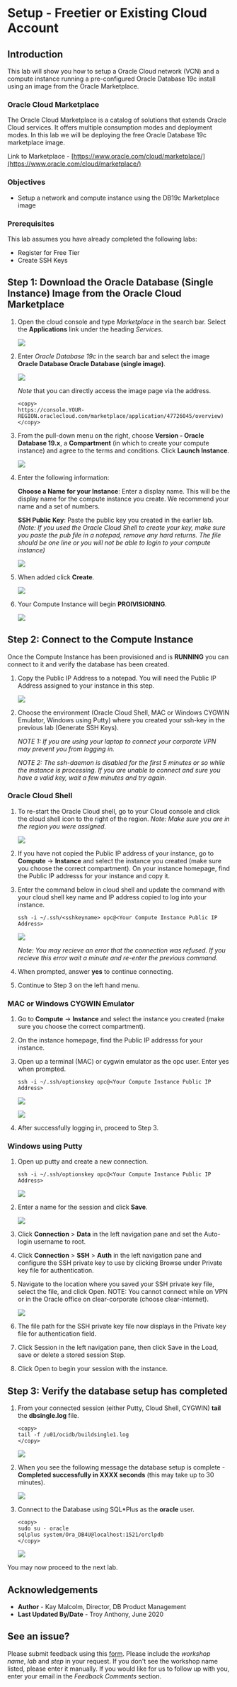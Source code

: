 # Setup - Freetier or Existing Cloud Account

## Introduction
This lab will show you how to setup a Oracle Cloud network (VCN) and a compute instance running a pre-configured Oracle Database 19c install using an image from the Oracle Marketplace.

### Oracle Cloud Marketplace

The Oracle Cloud Marketplace is a catalog of solutions that extends Oracle Cloud services.  It offers multiple consumption modes and deployment modes.  In this lab we will be deploying the free Oracle Database 19c marketplace image.

Link to Marketplace - [https://www.oracle.com/cloud/marketplace/](https://www.oracle.com/cloud/marketplace/)

### Objectives

-   Setup a network and compute instance using the DB19c Marketplace image

### Prerequisites

This lab assumes you have already completed the following labs:
- Register for Free Tier
- Create SSH Keys

## Step 1: Download the Oracle Database (Single Instance) Image from the Oracle Cloud Marketplace

1.  Open the cloud console and type *Marketplace* in the search bar. Select the **Applications** link under the heading *Services*.

    ![](./images/cloud_console_1.png " ")

2.  Enter *Oracle Database 19c* in the search bar and select the image **Oracle Database Oracle Database (single image)**.

    ![](./images/cloud_console_2.png " ")

    *Note* that you can directly access the image page via the address.

    ````
    <copy>
    https://console.YOUR-REGION.oraclecloud.com/marketplace/application/47726045/overview)
    </copy>
    ````

3.  From the pull-down menu on the right, choose **Version - Oracle Database 19.x**, a **Compartment** (in which to create your compute instance) and agree to the terms and conditions. Click **Launch Instance**.

    ![](./images/cloud_console_4.png " ")

4.  Enter the following information:

    **Choose a Name for your Instance**: Enter a display name. This will be the display name for the compute instance you create. We recommend your name and a set of numbers.

    **SSH Public Key**: Paste the public key you created in the earlier lab. *(Note: If you used the Oracle Cloud Shell to create your key, make sure you paste the pub file in a notepad, remove any hard returns. The file should be one line or you will not be able to login to your compute instance)*

    ![](./images/cloud_console_5.png " ")

6.  When added click **Create**.

    ![](./images/cloud_console_8a.png " ")

7.  Your Compute Instance will begin **PROIVISIONING**.

    ![](./images/provisioning_instance_1.png " ")

## Step 2: Connect to the Compute Instance

Once the Compute Instance has been provisioned and is **RUNNING** you can connect to it and verify the database has been created.

1.  Copy the Public IP Address to a notepad. You will need the Public IP Address assigned to your instance in this step.

    ![](./images/provisioning_instance_2.png " ")

2.  Choose the environment (Oracle Cloud Shell, MAC or Windows CYGWIN Emulator, Windows using Putty) where you created your ssh-key in the previous lab (Generate SSH Keys).

    *NOTE 1: If you are using your laptop to connect your corporate VPN may prevent you from logging in.*

    *NOTE 2: The ssh-daemon is disabled for the first 5 minutes or so while the instance is processing. If you are unable to connect and sure you have a valid key, wait a few minutes and try again.*

### Oracle Cloud Shell

1.  To re-start the Oracle Cloud shell, go to your Cloud console and click the cloud shell icon to the right of the region. *Note: Make sure you are in the region you were assigned.*

    ![](./images/cloudshell.png " ")

2.  If you have not copied the Public IP address of your instance, go to **Compute** -> **Instance** and select the instance you created (make sure you choose the correct compartment). On your instance homepage, find the Public IP addresss for your instance and copy it.

3.  Enter the command below in cloud shell and update the command with your cloud shell key name and IP address copied to log into your instance.

    ````
    ssh -i ~/.ssh/<sshkeyname> opc@<Your Compute Instance Public IP Address>
    ````

    ![](./images/step2.2.3-connectinstance.png " ")

    *Note: You may recieve an error that the connection was refused. If you recieve this error wait a minute and re-enter the previous command.*

4.  When prompted, answer **yes** to continue connecting.

5.  Continue to Step 3 on the left hand menu.

### MAC or Windows CYGWIN Emulator

1.  Go to **Compute** -> **Instance** and select the instance you created (make sure you choose the correct compartment).

2.  On the instance homepage, find the Public IP addresss for your instance.

3.  Open up a terminal (MAC) or cygwin emulator as the opc user.  Enter yes when prompted.

    ````
    ssh -i ~/.ssh/optionskey opc@<Your Compute Instance Public IP Address>
    ````

    ![](./images/cloudshellssh.png " ")

    ![](./images/cloudshelllogin.png " ")

4.  After successfully logging in, proceed to Step 3.

### Windows using Putty

1.  Open up putty and create a new connection.

    ````
    ssh -i ~/.ssh/optionskey opc@<Your Compute Instance Public IP Address>
    ````

    ![](./images/ssh-first-time.png " ")

2.  Enter a name for the session and click **Save**.

    ![](./images/putty-setup.png " ")

3.  Click **Connection** > **Data** in the left navigation pane and set the Auto-login username to root.

4.  Click **Connection** > **SSH** > **Auth** in the left navigation pane and configure the SSH private key to use by clicking Browse under Private key file for authentication.

5.  Navigate to the location where you saved your SSH private key file, select the file, and click Open.  NOTE:  You cannot connect while on VPN or in the Oracle office on clear-corporate (choose clear-internet).

    ![](./images/putty-auth.png " ")

6.  The file path for the SSH private key file now displays in the Private key file for authentication field.

7.  Click Session in the left navigation pane, then click Save in the Load, save or delete a stored session Step.

8.  Click Open to begin your session with the instance.

## Step 3: Verify the database setup has completed

1.  From your connected session (either Putty, Cloud Shell, CYGWIN) **tail** the **dbsingle.log** file.

    ````
    <copy>
    tail -f /u01/ocidb/buildsingle1.log
    </copy>
    ````
    ![](./images/tailOfBuildDBInstanceLog.png " ")

2.  When you see the following message the database setup is complete - **Completed successfully in XXXX seconds** (this may take up to 30 minutes).

    ![](./images/tailOfBuildDBInstanceLog_finished.png " ")

3.  Connect to the Database using SQL*Plus as the **oracle** user.

    ````
    <copy>
    sudo su - oracle
    sqlplus system/Ora_DB4U@localhost:1521/orclpdb
    </copy>
    ````

    ![](./images/sqlplus_login_orclpdb.png " ")

You may now proceed to the next lab.

## Acknowledgements

- **Author** - Kay Malcolm, Director, DB Product Management
- **Last Updated By/Date** - Troy Anthony, June 2020

## See an issue?
Please submit feedback using this [form](https://apexapps.oracle.com/pls/apex/f?p=133:1:::::P1_FEEDBACK:1). Please include the *workshop name*, *lab* and *step* in your request.  If you don't see the workshop name listed, please enter it manually. If you would like for us to follow up with you, enter your email in the *Feedback Comments* section.
